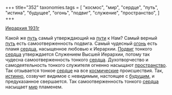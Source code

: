 +++
title="352"
taxonomies.tags = [
 "космос",
 "мир",
 "сердце",
 "путь",
 "истина",
 "будущее",
 "огонь",
 "подвиг",
 "служение",
 "пространство",
]
+++

[Иерархия 1931г](/agni/1931)

Какой же [путь](/tags/путь) самый утверждающий на [пути](/tags/путь) к Нам? Самый верный [путь](/tags/путь) есть самоотверженность подвига. Самый чудесный [огонь](/tags/огонь) есть пламя [сердца](/tags/[сердце](/tags/сердце)), насыщенное любовью к Иерархии. [Подвиг](/tags/подвиг) тонкого [сердца](/tags/[сердце](/tags/сердце)) утверждается Служением Высшей Иерархии, потому так чудесна самоотверженность тонкого [сердца](/tags/[сердце](/tags/сердце)). Духотворчество и самодеятельность тонкого служителя огненно насыщают [пространство](/tags/пространство). Так отзывается тонкое [сердце](/tags/сердце) на все [космические](/tags/космос) происшествия. Так, [истинно](/tags/истина), созвучит видимое с невидимым, настоящее с [будущим](/tags/будущее), и предуказанное свершается. Так самоотверженность тонкого [сердца](/tags/[сердце](/tags/сердце)) насыщает [мир](/tags/мир) пламенем.   

